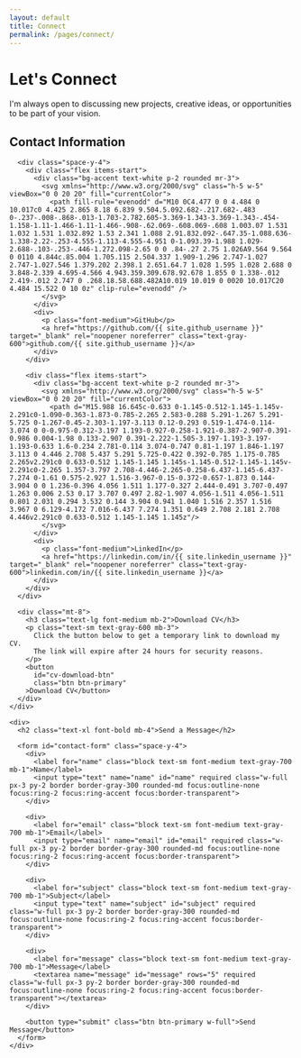 ```yaml
---
layout: default
title: Connect
permalink: /pages/connect/
---
```


<script>
  // Store API credentials in closure to prevent global access
  (function() {
    window.CV_CONFIG = {
      workerUrl: '{{ site.cv_worker_url }}',
      apiKey: '{{ site.cv_api_key }}'
    };
  })();

  // Contact form handling
  document.addEventListener('DOMContentLoaded', function() {
    const form = document.getElementById('contact-form');
    const submitButton = form.querySelector('button[type="submit"]');
    const originalButtonText = submitButton.textContent;

    form.addEventListener('submit', async function(e) {
      e.preventDefault();
      
      // Show loading state
      submitButton.disabled = true;
      submitButton.textContent = 'Sending...';
      
      const formData = {
        name: form.name.value,
        email: form.email.value,
        subject: form.subject.value,
        message: form.message.value
      };

      try {
        const response = await fetch('https://contact-api.ionel-tech.dev/send', {
          method: 'POST',
          headers: {
            'Content-Type': 'application/json'
          },
          body: JSON.stringify(formData)
        });

        const result = await response.text();

        if (response.ok) {
          // Show success message
          form.reset();
          alert('Message sent successfully! I will get back to you soon.');
        } else {
          throw new Error(result || 'Failed to send message');
        }
      } catch (error) {
        console.error('Error:', error);
        alert('Failed to send message. Please try again later.');
      } finally {
        // Reset button state
        submitButton.disabled = false;
        submitButton.textContent = originalButtonText;
      }
    });
  });
</script>

<div class="max-w-3xl mx-auto">
  <h1>Let's Connect</h1>
  
  <p class="text-lg mb-8">
    I'm always open to discussing new projects, creative ideas, or opportunities to be part of your vision.
  </p>
  
  <div class="grid grid-cols-1 md:grid-cols-2 gap-8 mb-12">
    <div>
      <h2 class="text-xl font-bold mb-4">Contact Information</h2>
      
      <div class="space-y-4">
        <div class="flex items-start">
          <div class="bg-accent text-white p-2 rounded mr-3">
            <svg xmlns="http://www.w3.org/2000/svg" class="h-5 w-5" viewBox="0 0 20 20" fill="currentColor">
              <path fill-rule="evenodd" d="M10 0C4.477 0 0 4.484 0 10.017c0 4.425 2.865 8.18 6.839 9.504.5.092.682-.217.682-.483 0-.237-.008-.868-.013-1.703-2.782.605-3.369-1.343-3.369-1.343-.454-1.158-1.11-1.466-1.11-1.466-.908-.62.069-.608.069-.608 1.003.07 1.531 1.032 1.531 1.032.892 1.53 2.341 1.088 2.91.832.092-.647.35-1.088.636-1.338-2.22-.253-4.555-1.113-4.555-4.951 0-1.093.39-1.988 1.029-2.688-.103-.253-.446-1.272.098-2.65 0 0 .84-.27 2.75 1.026A9.564 9.564 0 0110 4.844c.85.004 1.705.115 2.504.337 1.909-1.296 2.747-1.027 2.747-1.027.546 1.379.202 2.398.1 2.651.64.7 1.028 1.595 1.028 2.688 0 3.848-2.339 4.695-4.566 4.943.359.309.678.92.678 1.855 0 1.338-.012 2.419-.012 2.747 0 .268.18.58.688.482A10.019 10.019 0 0020 10.017C20 4.484 15.522 0 10 0z" clip-rule="evenodd" />
            </svg>
          </div>
          <div>
            <p class="font-medium">GitHub</p>
            <a href="https://github.com/{{ site.github_username }}" target="_blank" rel="noopener noreferrer" class="text-gray-600">github.com/{{ site.github_username }}</a>
          </div>
        </div>
        
        <div class="flex items-start">
          <div class="bg-accent text-white p-2 rounded mr-3">
            <svg xmlns="http://www.w3.org/2000/svg" class="h-5 w-5" viewBox="0 0 20 20" fill="currentColor">
              <path d="M15.988 16.645c-0.633 0-1.145-0.512-1.145-1.145v-2.291c0-1.090-0.363-1.873-0.785-2.265 2.583-0.288 5.291-1.267 5.291-5.725 0-1.267-0.45-2.303-1.197-3.113 0.12-0.293 0.519-1.474-0.114-3.074 0 0-0.975-0.312-3.197 1.193-0.927-0.258-1.921-0.387-2.907-0.391-0.986 0.004-1.98 0.133-2.907 0.391-2.222-1.505-3.197-1.193-3.197-1.193-0.633 1.6-0.234 2.781-0.114 3.074-0.747 0.81-1.197 1.846-1.197 3.113 0 4.446 2.708 5.437 5.291 5.725-0.422 0.392-0.785 1.175-0.785 2.265v2.291c0 0.633-0.512 1.145-1.145 1.145s-1.145-0.512-1.145-1.145v-2.291c0-2.265 1.357-3.797 2.708-4.446-2.265-0.258-6.437-1.145-6.437-7.274 0-1.61 0.575-2.927 1.516-3.967-0.15-0.372-0.657-1.873 0.144-3.904 0 0 1.236-0.396 4.056 1.511 1.177-0.327 2.444-0.491 3.707-0.497 1.263 0.006 2.53 0.17 3.707 0.497 2.82-1.907 4.056-1.511 4.056-1.511 0.801 2.031 0.294 3.532 0.144 3.904 0.941 1.040 1.516 2.357 1.516 3.967 0 6.129-4.172 7.016-6.437 7.274 1.351 0.649 2.708 2.181 2.708 4.446v2.291c0 0.633-0.512 1.145-1.145 1.145z"/>
            </svg>
          </div>
          <div>
            <p class="font-medium">LinkedIn</p>
            <a href="https://linkedin.com/in/{{ site.linkedin_username }}" target="_blank" rel="noopener noreferrer" class="text-gray-600">linkedin.com/in/{{ site.linkedin_username }}</a>
          </div>
        </div>
      </div>
      
      <div class="mt-8">
        <h3 class="text-lg font-medium mb-2">Download CV</h3>
        <p class="text-sm text-gray-600 mb-3">
          Click the button below to get a temporary link to download my CV. 
          The link will expire after 24 hours for security reasons.
        </p>
        <button 
          id="cv-download-btn" 
          class="btn btn-primary"
        >Download CV</button>
      </div>
    </div>
    
    <div>
      <h2 class="text-xl font-bold mb-4">Send a Message</h2>
      
      <form id="contact-form" class="space-y-4">
        <div>
          <label for="name" class="block text-sm font-medium text-gray-700 mb-1">Name</label>
          <input type="text" name="name" id="name" required class="w-full px-3 py-2 border border-gray-300 rounded-md focus:outline-none focus:ring-2 focus:ring-accent focus:border-transparent">
        </div>
        
        <div>
          <label for="email" class="block text-sm font-medium text-gray-700 mb-1">Email</label>
          <input type="email" name="email" id="email" required class="w-full px-3 py-2 border border-gray-300 rounded-md focus:outline-none focus:ring-2 focus:ring-accent focus:border-transparent">
        </div>
        
        <div>
          <label for="subject" class="block text-sm font-medium text-gray-700 mb-1">Subject</label>
          <input type="text" name="subject" id="subject" required class="w-full px-3 py-2 border border-gray-300 rounded-md focus:outline-none focus:ring-2 focus:ring-accent focus:border-transparent">
        </div>
        
        <div>
          <label for="message" class="block text-sm font-medium text-gray-700 mb-1">Message</label>
          <textarea name="message" id="message" rows="5" required class="w-full px-3 py-2 border border-gray-300 rounded-md focus:outline-none focus:ring-2 focus:ring-accent focus:border-transparent"></textarea>
        </div>
        
        <button type="submit" class="btn btn-primary w-full">Send Message</button>
      </form>
    </div>
  </div>
</div>
